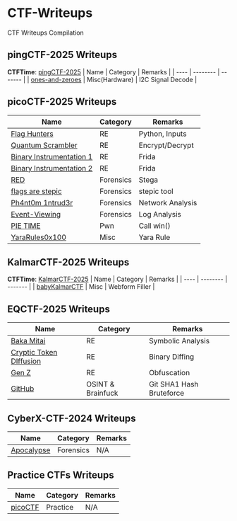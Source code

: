 # CTF-Writeups
CTF Writeups Compilation


## pingCTF-2025 Writeups
**CTFTime**: [pingCTF-2025](https://ctftime.org/event/2670/)
| Name | Category | Remarks |
| ---- | -------- | ------- |
| [ones-and-zeroes](./pingCTF-2025/ones-and-zeroes/) | Misc(Hardware) | I2C Signal Decode |


## picoCTF-2025 Writeups
| Name | Category | Remarks |
| ---- | -------- | ------- |
| [Flag Hunters](./picoCTF-2025/Reverse_Engineering/Flag_Hunters/) | RE | Python, Inputs |
| [Quantum Scrambler](./picoCTF-2025/Reverse_Engineering/Quantum_Scrambler/) | RE | Encrypt/Decrypt |
| [Binary Instrumentation 1](./picoCTF-2025/Reverse_Engineering/Binary_Instrumentation_1/) | RE | Frida |
| [Binary Instrumentation 2](./picoCTF-2025/Reverse_Engineering/Binary_Instrumentation_2/) | RE | Frida |
| [RED](./picoCTF-2025/Forensics/RED/) | Forensics | Stega |
| [flags are stepic](./picoCTF-2025/Forensics/flags_are_stepic/) | Forensics | stepic tool |
| [Ph4nt0m 1ntrud3r](./picoCTF-2025/Forensics/Ph4nt0m_1ntrud3r/) | Forensics | Network Analysis |
| [Event-Viewing](./picoCTF-2025/Forensics/Event-Viewing/) | Forensics | Log Analysis |
| [PIE TIME](./picoCTF-2025/Binary_Exploitation/PIE_TIME/) | Pwn | Call win() |
| [YaraRules0x100](./picoCTF-2025/General_Skills/YaraRules0x100/) | Misc | Yara Rule |



## KalmarCTF-2025 Writeups
**CTFTime**: [KalmarCTF-2025](https://ctftime.org/event/2599/)
| Name | Category | Remarks |
| ---- | -------- | ------- |
| [babyKalmarCTF](./KalmarCTF-2025/babyKalmarCTF/) | Misc | Webform Filler |


## EQCTF-2025 Writeups

| Name | Category | Remarks |
| ---- | -------- | ------- |
| [Baka Mitai](./EQCTF-2025/Baka_Mitai/) | RE | Symbolic Analysis |
| [Cryptic Token DIffusion](./EQCTF-2025/Cryptic_Token_Diffusion/) | RE | Binary Diffing |
| [Gen Z](./EQCTF-2025/Gen_Z/) | RE | Obfuscation |
| [GitHub](./EQCTF-2025/GitHub/) | OSINT & Brainfuck | Git SHA1 Hash Bruteforce |


## CyberX-CTF-2024 Writeups

| Name | Category | Remarks |
| ---- | -------- | ------- |
| [Apocalypse](./CyberX-CTF-2024/Forensics/Apocalypse/) | Forensics | N/A |


## Practice CTFs Writeups

| Name | Category | Remarks |
| ---- | -------- | ------- |
| [picoCTF](./picoCTF/) | Practice | N/A |

